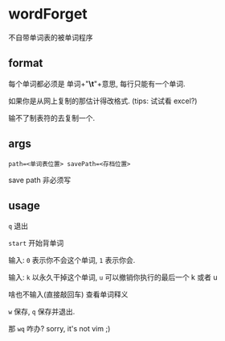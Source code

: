 # wordForget
不自带单词表的被单词程序

## format
每个单词都必须是 单词+"**\\t**"+意思, 每行只能有一个单词.

如果你是从网上复制的那估计得改格式. (tips: 试试看 excel?)

输不了制表符的去复制一个.

## args
`path=<单词表位置> savePath=<存档位置>`

save path 非必须写

## usage 
`q` 退出

`start` 开始背单词

输入: `0` 表示你不会这个单词, `1` 表示你会.

输入: `k` 以永久干掉这个单词, `u` 可以撤销你执行的最后一个 k 或者 u

啥也不输入(直接敲回车) 查看单词释义

`w` 保存, `q` 保存并退出.

那 `wq` 咋办? sorry, it's not vim ;)
